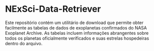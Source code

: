 # NExSci-Data-Retriever
Este repositório contém um utilitário de download que permite obter facilmente as tabelas de dados de exoplanetas confirmados do NASA Exoplanet Archive. As tabelas incluem informações abrangentes sobre todos os planetas oficialmente verificados e suas estrelas hospedeiras dentro do arquivo.
